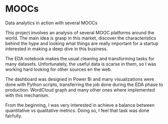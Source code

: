 # MOOCs
Data analytics in action with several MOOCs

This project involves an analysis of several MOOC platforms around the world. The main idea is grasp in this market, discover the characteristics behind the hype and looking what things are really important for a startup interested in making a deep dive in this business.

The EDA notebook makes the usual cleaning and transforming tasks for many datasets. Unfortunately, the useful data is scarse in them, so I was working hard looking for other sources en the web.

The dashboard was designed in Power Bi and many visualizations were done with Python scripts, transferring the job done during the EDA phase to production. WordCloud graph and many other ones where implemented with this mechanism.

From the beginning, I was very interested in achieve a balance between quantitative vs qualitative metrics. Doing so, I feel that task was done fairfully. 

